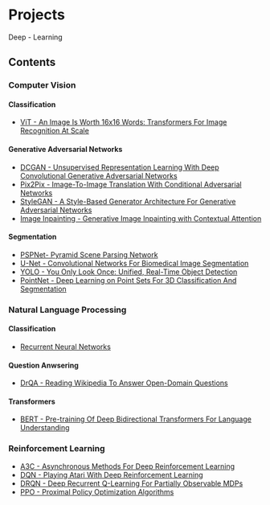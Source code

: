 # Projects
Deep - Learning

## Contents

### Computer Vision

#### Classification

* [ViT - An Image Is Worth 16x16 Words: Transformers For Image Recognition At Scale](CV/Classification/VisionTransformer/)

#### Generative Adversarial Networks

* [DCGAN - Unsupervised Representation Learning With Deep Convolutional Generative Adversarial Networks](CV/GANs/DCGAN/)
* [Pix2Pix - Image-To-Image Translation With Conditional Adversarial Networks](CV/GANs/Pix2Pix/)
* [StyleGAN - A Style-Based Generator Architecture For Generative Adversarial Networks](CV/GANs/StyleGAN/)
* [Image Inpainting - Generative Image Inpainting with Contextual Attention](CV/GANs/Inpainting/)

#### Segmentation

* [PSPNet- Pyramid Scene Parsing Network](CV/Segmentation/PSPNet/)
* [U-Net - Convolutional Networks For Biomedical Image Segmentation](CV/Segmentation/UNet/)
* [YOLO - You Only Look Once: Unified, Real-Time Object Detection](CV/Segmentation/YOLO/)
* [PointNet - Deep Learning on Point Sets For 3D Classification And Segmentation](CV/Segmentation/PointNet/)

### Natural Language Processing

#### Classification

* [Recurrent Neural Networks](NLP/Classification/RNNs/)

#### Question Anwsering

* [DrQA - Reading Wikipedia To Answer Open-Domain Questions](NLP/QuestionAnswering/DrQA/)

#### Transformers

* [BERT - Pre-training Of Deep Bidirectional Transformers For Language Understanding](NLP/QuestionAnswering/BERT/)

### Reinforcement Learning

* [A3C - Asynchronous Methods For Deep Reinforcement Learning](RL/A3C/)
* [DQN - Playing Atari With Deep Reinforcement Learning](RL/DQN/)
* [DRQN - Deep Recurrent Q-Learning For Partially Observable MDPs](RL/DRQN/)
* [PPO - Proximal Policy Optimization Algorithms](RL/PPO/) 
<!---
* [Generative Adversarial Imagination For Sample Efficient Deep Reinforcement Learning](RL/Imagination/)
* [MCTS - Monte-Carlo Planning In Large POMDPs](RL/MCTS/)
-->